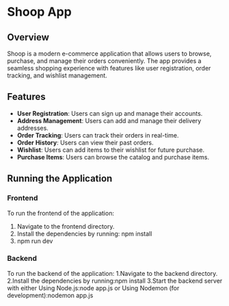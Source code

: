 # Shoop App

## Overview
Shoop is a modern e-commerce application that allows users to browse, purchase, and manage their orders conveniently. The app provides a seamless shopping experience with features like user registration, order tracking, and wishlist management.

## Features
- **User Registration**: Users can sign up and manage their accounts.
- **Address Management**: Users can add and manage their delivery addresses.
- **Order Tracking**: Users can track their orders in real-time.
- **Order History**: Users can view their past orders.
- **Wishlist**: Users can add items to their wishlist for future purchase.
- **Purchase Items**: Users can browse the catalog and purchase items.

## Running the Application

### Frontend
To run the frontend of the application:
1. Navigate to the frontend directory.
2. Install the dependencies by running: npm install
3. npm run dev

### Backend
To run the backend of the application:
1.Navigate to the backend directory.
2.Install the dependencies by running:npm install 
3.Start the backend server with either Using Node.js:node app.js or Using Nodemon (for development):nodemon app.js
